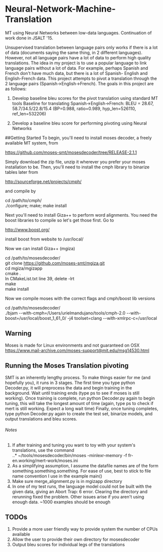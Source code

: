 # Neural-Network-Machine-Translation
MT using Neural Networks between low-data languages. Continuation of work done in JSALT '15.

Unsupervised translation between language pairs only works if there is a lot of data (documents saying the same thing, in 2 different languages). However, not all language pairs have a lot of data to perform high quality translations. The idea in my project is to use a popular language to link language pairs without a lot of data. For example, perhaps Spanish and French don't have much data, but there is a lot of Spanish- English and English-French data. This project attempts to pivot a translation through the 2 language pairs (Spanish->English->French). The goals in this project are as follows:

1) Develop baseline bleu scores for the pivot translation using standard MT tools
Baseline for translating Spanish->English->French:
BLEU = 28.67, 58.7/34.5/22.8/15.4 (BP=0.988, ratio=0.989, hyp_len=526110, ref_len=532206)


2) Develop a baseline bleu score for performing pivoting using Neural Networks

##Getting Started
To begin, you'll need to install moses decoder, a freely available MT system, from

https://github.com/moses-smt/mosesdecoder/tree/RELEASE-2.1.1

Simply download the zip file, unzip it wherever you prefer your moses installation to be. Then, you'll need to install the cmph library to binarize tables later from

http://sourceforge.net/projects/cmph/

and compile by

cd /path/to/cmph/  
./configure; make; make install

Next you'll need to install Giza++ to perform word alignments. You need the boost libraries to compile so let's get those first. Go to

http://www.boost.org/

install boost from website to /usr/local/

Now we can install Giza++ (mgiza)

cd /path/to/mosesdecoder/  
git clone   https://github.com/moses-smt/mgiza.git  
cd mgiza/mgizapp  
cmake .  
In CMakeList.txt line 39, delete -lrt  
make  
make install

Now we compile moses with the correct flags and cmph/boost lib versions

cd /path/to/mosesdecoder/  
./bjam --with-cmph=/Users/urielmandujano/tools/cmph-2.0 --with-boost=/usr/local/boost_1_61_0/ -j4 toolset=clang --with-xmlrpc-c=/usr/local

## Warning
Moses is made for Linux environments and not guaranteed on OSX  
https://www.mail-archive.com/moses-support@mit.edu/msg14530.html

## Running the Moses Translation pivoting
SMT is an inherently lengthy process. To make things easier for me (and hopefully you), it runs in 3 stages. The first time you type python Decoder.py, it will preprocess the data and begin training in the background. Wait until training ends (type ps to see if moses is still working). Once training is complete, run python Decoder.py again to begin tuning, this will take the longest amount of time (again, type ps to check if mert is still working. Expect a long wait time) Finally, once tuning completes, type python Decoder.py again to create the test set, binarize models, and output translations and bleu scores.

###### Notes
1. If after training and tuning you want to toy with your system's translations, use the command  
..* ~/tools/mosesdecoder/bin/moses -minlexr-memory -f fr-en.working/mert-work/moses.ini
2. As a simplifying assumption, I assume the datafile names are of the form something.something.something. For ease of use, best to stick to file name convention I use in the example main()
3. Make sure merge_alignment.py is in mgizapp directory
4. In one of my test runs, the language model could not be built with the given data, giving an Abort Trap: 6 error. Clearing the directory and rerunning fixed the problem. Other issues arise if you aren't using enough data. ~1000 examples should be enough

## TODOs
1. Provide a more user friendly way to provide system the number of CPUs available
2. Allow the user to provide their own directory for mosesdecoder
3. Output bleu scores for individual legs of the translations
